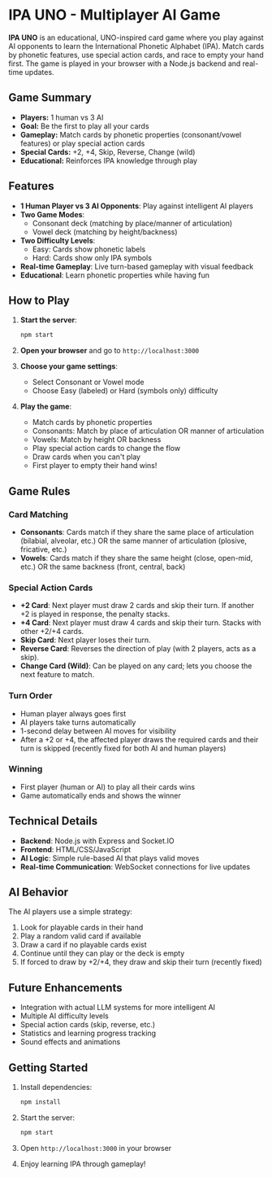 # IPA UNO - Multiplayer AI Game

**IPA UNO** is an educational, UNO-inspired card game where you play against AI opponents to learn the International Phonetic Alphabet (IPA). Match cards by phonetic features, use special action cards, and race to empty your hand first. The game is played in your browser with a Node.js backend and real-time updates.

## Game Summary

- **Players:** 1 human vs 3 AI
- **Goal:** Be the first to play all your cards
- **Gameplay:** Match cards by phonetic properties (consonant/vowel features) or play special action cards
- **Special Cards:** +2, +4, Skip, Reverse, Change (wild)
- **Educational:** Reinforces IPA knowledge through play

## Features

- **1 Human Player vs 3 AI Opponents**: Play against intelligent AI players
- **Two Game Modes**:
  - Consonant deck (matching by place/manner of articulation)
  - Vowel deck (matching by height/backness)
- **Two Difficulty Levels**:
  - Easy: Cards show phonetic labels
  - Hard: Cards show only IPA symbols
- **Real-time Gameplay**: Live turn-based gameplay with visual feedback
- **Educational**: Learn phonetic properties while having fun

## How to Play

1. **Start the server**:

   ```bash
   npm start
   ```

2. **Open your browser** and go to `http://localhost:3000`

3. **Choose your game settings**:

   - Select Consonant or Vowel mode
   - Choose Easy (labeled) or Hard (symbols only) difficulty

4. **Play the game**:
   - Match cards by phonetic properties
   - Consonants: Match by place of articulation OR manner of articulation
   - Vowels: Match by height OR backness
   - Play special action cards to change the flow
   - Draw cards when you can't play
   - First player to empty their hand wins!

## Game Rules

### Card Matching

- **Consonants**: Cards match if they share the same place of articulation (bilabial, alveolar, etc.) OR the same manner of articulation (plosive, fricative, etc.)
- **Vowels**: Cards match if they share the same height (close, open-mid, etc.) OR the same backness (front, central, back)

### Special Action Cards

- **+2 Card**: Next player must draw 2 cards and skip their turn. If another +2 is played in response, the penalty stacks.
- **+4 Card**: Next player must draw 4 cards and skip their turn. Stacks with other +2/+4 cards.
- **Skip Card**: Next player loses their turn.
- **Reverse Card**: Reverses the direction of play (with 2 players, acts as a skip).
- **Change Card (Wild)**: Can be played on any card; lets you choose the next feature to match.

### Turn Order

- Human player always goes first
- AI players take turns automatically
- 1-second delay between AI moves for visibility
- After a +2 or +4, the affected player draws the required cards and their turn is skipped (recently fixed for both AI and human players)

### Winning

- First player (human or AI) to play all their cards wins
- Game automatically ends and shows the winner

## Technical Details

- **Backend**: Node.js with Express and Socket.IO
- **Frontend**: HTML/CSS/JavaScript
- **AI Logic**: Simple rule-based AI that plays valid moves
- **Real-time Communication**: WebSocket connections for live updates

## AI Behavior

The AI players use a simple strategy:

1. Look for playable cards in their hand
2. Play a random valid card if available
3. Draw a card if no playable cards exist
4. Continue until they can play or the deck is empty
5. If forced to draw by +2/+4, they draw and skip their turn (recently fixed)

## Future Enhancements

- Integration with actual LLM systems for more intelligent AI
- Multiple AI difficulty levels
- Special action cards (skip, reverse, etc.)
- Statistics and learning progress tracking
- Sound effects and animations

## Getting Started

1. Install dependencies:

   ```bash
   npm install
   ```

2. Start the server:

   ```bash
   npm start
   ```

3. Open `http://localhost:3000` in your browser

4. Enjoy learning IPA through gameplay!
